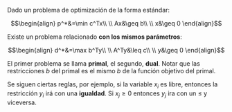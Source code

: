 
Dado un problema de optimización de la forma estándar: 

$$\begin{align}
p^*&=\min c^Tx\\  \\
Ax&\geq b\\  \\
x&\geq 0
\end{align}$$

Existe un problema relacionado **con los mismos parámetros**: 

$$\begin{align}
d^*&=\max b^Ty\\  \\
A^Ty&\leq c\\  \\
y&\geq 0
\end{align}$$

El primer problema se llama **primal**, el segundo, **dual**. Notar que las restricciones $b$ del primal es el mismo $b$ de la función objetivo del primal. 

Se siguen ciertas reglas, por ejemplo, si la variable $x_i$ es libre, entonces la restricción $y_i$ irá con una **igualdad**. Si $x_j\geq 0$ entonces $y_j$ ira con un $\leq$ y viceversa. 


